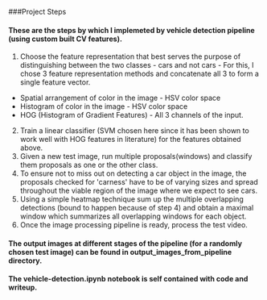 ###Project Steps

#### These are the steps by which I implemeted by vehicle detection pipeline (using custom built CV features).

1. Choose the feature representation that best serves the purpose of distinguishing between the two classes - cars and not cars - For this, I chose 3 feature representation methods and concatenate all 3 to form a single feature vector.
  * Spatial arrangement of color in the image - HSV color space
  * Histogram of color in the image - HSV color space
  * HOG (Histogram of Gradient Features) - All 3 channels of the input.
2. Train a linear classifier (SVM chosen here since it has been shown to work well with HOG features in literature) for the features obtained above.
3. Given a new test image, run multiple proposals(windows) and classify them proposals as one or the other class.
4. To ensure not to miss out on detecting a car object in the image, the proposals checked for 'carness' have to be of varying sizes and spread throughout the viable region of the image where we expect to see cars.
5. Using a simple heatmap technique sum up the multiple overlapping detections (bound to happen because of step 4) and obtain a maximal window which summarizes all overlapping windows for each object.
6. Once the image processing pipeline is ready, process the test video.

#### The output images at different stages of the pipeline (for a randomly chosen test image) can be found in output_images_from_pipeline directory.

#### The vehicle-detection.ipynb notebook is self contained with code and writeup.
